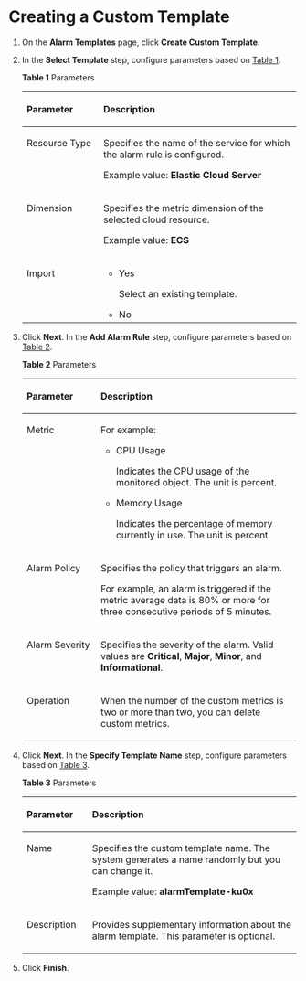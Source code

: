 # Creating a Custom Template<a name="EN-US_TOPIC_0084572337"></a>

1.  On the  **Alarm Templates**  page, click  **Create Custom Template**.
2.  In the  **Select Template**  step, configure parameters based on  [Table 1](#table1956141511220).

    **Table  1**  Parameters

    <a name="table1956141511220"></a>
    <table><thead align="left"><tr id="row17562201515222"><th class="cellrowborder" valign="top" width="27.93%" id="mcps1.2.3.1.1"><p id="p9562171592217"><a name="p9562171592217"></a><a name="p9562171592217"></a>Parameter</p>
    </th>
    <th class="cellrowborder" valign="top" width="72.07000000000001%" id="mcps1.2.3.1.2"><p id="p105621415112212"><a name="p105621415112212"></a><a name="p105621415112212"></a>Description</p>
    </th>
    </tr>
    </thead>
    <tbody><tr id="row19564181512228"><td class="cellrowborder" valign="top" width="27.93%" headers="mcps1.2.3.1.1 "><p id="p16497122695118"><a name="p16497122695118"></a><a name="p16497122695118"></a>Resource Type</p>
    </td>
    <td class="cellrowborder" valign="top" width="72.07000000000001%" headers="mcps1.2.3.1.2 "><p id="p1156471519223"><a name="p1156471519223"></a><a name="p1156471519223"></a>Specifies the name of the service for which the alarm rule is configured.</p>
    <p id="p113726155384"><a name="p113726155384"></a><a name="p113726155384"></a>Example value: <strong id="b1259616854316"><a name="b1259616854316"></a><a name="b1259616854316"></a>Elastic Cloud Server</strong></p>
    </td>
    </tr>
    <tr id="row956421512227"><td class="cellrowborder" valign="top" width="27.93%" headers="mcps1.2.3.1.1 "><p id="p1256441511220"><a name="p1256441511220"></a><a name="p1256441511220"></a>Dimension</p>
    </td>
    <td class="cellrowborder" valign="top" width="72.07000000000001%" headers="mcps1.2.3.1.2 "><p id="p6564161512216"><a name="p6564161512216"></a><a name="p6564161512216"></a>Specifies the metric dimension of the selected cloud resource.</p>
    <p id="p127271425203813"><a name="p127271425203813"></a><a name="p127271425203813"></a>Example value: <strong id="b1160384561515"><a name="b1160384561515"></a><a name="b1160384561515"></a>ECS</strong></p>
    </td>
    </tr>
    <tr id="row9565191518227"><td class="cellrowborder" valign="top" width="27.93%" headers="mcps1.2.3.1.1 "><p id="p156513153221"><a name="p156513153221"></a><a name="p156513153221"></a>Import</p>
    </td>
    <td class="cellrowborder" valign="top" width="72.07000000000001%" headers="mcps1.2.3.1.2 "><a name="ul14566181502211"></a><a name="ul14566181502211"></a><ul id="ul14566181502211"><li>Yes<p id="p20556165544715"><a name="p20556165544715"></a><a name="p20556165544715"></a>Select an existing template.</p>
    </li><li>No</li></ul>
    </td>
    </tr>
    </tbody>
    </table>

3.  Click  **Next**. In the  **Add Alarm Rule**  step, configure parameters based on  [Table 2](#table691022118227).

    **Table  2**  Parameters

    <a name="table691022118227"></a>
    <table><thead align="left"><tr id="row891192162214"><th class="cellrowborder" valign="top" width="26.939999999999998%" id="mcps1.2.3.1.1"><p id="p59115213229"><a name="p59115213229"></a><a name="p59115213229"></a>Parameter</p>
    </th>
    <th class="cellrowborder" valign="top" width="73.06%" id="mcps1.2.3.1.2"><p id="p79121621172218"><a name="p79121621172218"></a><a name="p79121621172218"></a>Description</p>
    </th>
    </tr>
    </thead>
    <tbody><tr id="row9914182112229"><td class="cellrowborder" valign="top" width="26.939999999999998%" headers="mcps1.2.3.1.1 "><p id="p14915132112229"><a name="p14915132112229"></a><a name="p14915132112229"></a>Metric</p>
    </td>
    <td class="cellrowborder" valign="top" width="73.06%" headers="mcps1.2.3.1.2 "><p id="p1915421162216"><a name="p1915421162216"></a><a name="p1915421162216"></a>For example:</p>
    <a name="ul691572111221"></a><a name="ul691572111221"></a><ul id="ul691572111221"><li>CPU Usage<p id="p99165216228"><a name="p99165216228"></a><a name="p99165216228"></a>Indicates the CPU usage of the monitored object. The unit is percent.</p>
    </li></ul>
    <a name="ul20916182142211"></a><a name="ul20916182142211"></a><ul id="ul20916182142211"><li>Memory Usage<p id="p4916192113224"><a name="p4916192113224"></a><a name="p4916192113224"></a>Indicates the percentage of memory currently in use. The unit is percent.</p>
    </li></ul>
    </td>
    </tr>
    <tr id="row95813546476"><td class="cellrowborder" valign="top" width="26.939999999999998%" headers="mcps1.2.3.1.1 "><p id="p9435204373719"><a name="p9435204373719"></a><a name="p9435204373719"></a>Alarm Policy</p>
    </td>
    <td class="cellrowborder" valign="top" width="73.06%" headers="mcps1.2.3.1.2 "><p id="p2043584343715"><a name="p2043584343715"></a><a name="p2043584343715"></a>Specifies the policy that triggers an alarm.</p>
    <p id="p043712111488"><a name="p043712111488"></a><a name="p043712111488"></a>For example, an alarm is triggered if the metric average data is 80% or more for three consecutive periods of 5 minutes.</p>
    </td>
    </tr>
    <tr id="row1639201161214"><td class="cellrowborder" valign="top" width="26.939999999999998%" headers="mcps1.2.3.1.1 "><p id="p1195420845111"><a name="p1195420845111"></a><a name="p1195420845111"></a>Alarm Severity</p>
    </td>
    <td class="cellrowborder" valign="top" width="73.06%" headers="mcps1.2.3.1.2 "><p id="p17956884516"><a name="p17956884516"></a><a name="p17956884516"></a>Specifies the severity of the alarm. Valid values are <strong id="b842352706182313"><a name="b842352706182313"></a><a name="b842352706182313"></a>Critical</strong>, <strong id="b842352706182316"><a name="b842352706182316"></a><a name="b842352706182316"></a>Major</strong>, <strong id="b842352706182320"><a name="b842352706182320"></a><a name="b842352706182320"></a>Minor</strong>, and <strong id="b842352706182324"><a name="b842352706182324"></a><a name="b842352706182324"></a>Informational</strong>.</p>
    </td>
    </tr>
    <tr id="row1791811213223"><td class="cellrowborder" valign="top" width="26.939999999999998%" headers="mcps1.2.3.1.1 "><p id="p1691842115227"><a name="p1691842115227"></a><a name="p1691842115227"></a>Operation</p>
    </td>
    <td class="cellrowborder" valign="top" width="73.06%" headers="mcps1.2.3.1.2 "><p id="p291852122210"><a name="p291852122210"></a><a name="p291852122210"></a>When the number of the custom metrics is two or more than two, you can delete custom metrics.</p>
    </td>
    </tr>
    </tbody>
    </table>

4.  Click  **Next**. In the  **Specify Template Name**  step, configure parameters based on  [Table 3](#table722215293225).

    **Table  3**  Parameters

    <a name="table722215293225"></a>
    <table><thead align="left"><tr id="row222382918227"><th class="cellrowborder" valign="top" width="23.830000000000002%" id="mcps1.2.3.1.1"><p id="p1722316294221"><a name="p1722316294221"></a><a name="p1722316294221"></a>Parameter</p>
    </th>
    <th class="cellrowborder" valign="top" width="76.17%" id="mcps1.2.3.1.2"><p id="p1223142918226"><a name="p1223142918226"></a><a name="p1223142918226"></a>Description</p>
    </th>
    </tr>
    </thead>
    <tbody><tr id="row1224132902213"><td class="cellrowborder" valign="top" width="23.830000000000002%" headers="mcps1.2.3.1.1 "><p id="p3224192912228"><a name="p3224192912228"></a><a name="p3224192912228"></a>Name</p>
    </td>
    <td class="cellrowborder" valign="top" width="76.17%" headers="mcps1.2.3.1.2 "><p id="p1422519296221"><a name="p1422519296221"></a><a name="p1422519296221"></a>Specifies the custom template name. The system generates a name randomly but you can change it.</p>
    <p id="p1597716527386"><a name="p1597716527386"></a><a name="p1597716527386"></a>Example value: <strong id="b1876910260157"><a name="b1876910260157"></a><a name="b1876910260157"></a>alarmTemplate-ku0x</strong></p>
    </td>
    </tr>
    <tr id="row202252298225"><td class="cellrowborder" valign="top" width="23.830000000000002%" headers="mcps1.2.3.1.1 "><p id="p8225152911226"><a name="p8225152911226"></a><a name="p8225152911226"></a>Description</p>
    </td>
    <td class="cellrowborder" valign="top" width="76.17%" headers="mcps1.2.3.1.2 "><p id="p8225132992214"><a name="p8225132992214"></a><a name="p8225132992214"></a>Provides supplementary information about the alarm template. This parameter is optional.</p>
    </td>
    </tr>
    </tbody>
    </table>

5.  Click  **Finish**.


